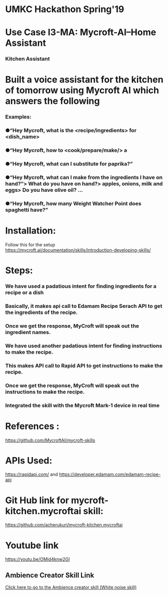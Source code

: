 
# UMKC Hackathon Spring'19
# Use Case I3-MA: Mycroft-AI–Home Assistant
### Kitchen Assistant
# Built a voice assistant for the kitchen of tomorrow using Mycroft AI which answers the following
### Examples:
### ●“Hey Mycroft, what is the <recipe/ingredients> for <dish_name>
### ●“Hey Mycroft, how to <cook/prepare/make/> a <recipe>
### ●“Hey Mycroft, what can I substitute for paprika?”
### ●“Hey  Mycroft,  what  can  I  make  from  the  ingredients  I  have  on  hand?”> What do you have on hand?> apples, onions, milk and eggs> Do you have olive oil? ...
### ●“Hey Mycroft, how many Weight Watcher Point does spaghetti have?”


# Installation: 
Follow this for the setup https://mycroft.ai/documentation/skills/introduction-developing-skills/

# Steps:
### We have used a padatious intent for finding ingredients for a recipe or a dish
### Basically, it makes api call to Edamam Recipe Serach API to get the ingredients of the recipe.
### Once we get the response, MyCroft will speak out the ingredient names.
###
### We have used another padatious intent for finding instructions to make the recipe.
### This makes API call to Rapid API to get instructions to make the recipe.
### Once we get the response, MyCroft will speak out the instructions to make the recipe.
### Integrated the skill with the Mycroft Mark-1 device in real time

# References : 
https://github.com/MycroftAI/mycroft-skills

# APIs Used:
https://rapidapi.com/ and
https://developer.edamam.com/edamam-recipe-api

# Git Hub link for mycroft-kitchen.mycroftai skill:
https://github.com/acherukuri/mycroft-kitchen.mycroftai

# Youtube link
https://youtu.be/OMid4knw2GI

Ambience Creator Skill Link
---

[Click here to go to the Ambience creator skill (White noise skill)](https://github.com/acherukuri/mycroft-white-noise.mycroftai)
